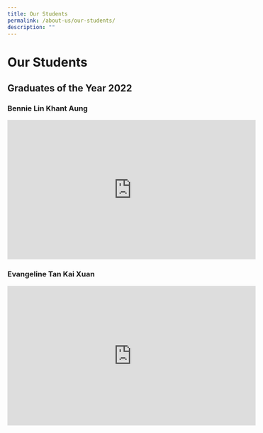 ```yaml
---
title: Our Students
permalink: /about-us/our-students/
description: ""
---
```

# Our Students
## Graduates of the Year 2022

### Bennie Lin Khant Aung
<iframe width="560" height="315" src="https://www.youtube.com/embed/kjzzPQ6Ax2g" title="YouTube video player" frameborder="0" allow="accelerometer; autoplay; clipboard-write; encrypted-media; gyroscope; picture-in-picture" allowfullscreen=""></iframe>

### Evangeline Tan Kai Xuan
<iframe width="560" height="315" src="https://www.youtube.com/embed/hjSH7t5Bbhw" title="YouTube video player" frameborder="0" allow="accelerometer; autoplay; clipboard-write; encrypted-media; gyroscope; picture-in-picture" allowfullscreen=""></iframe>